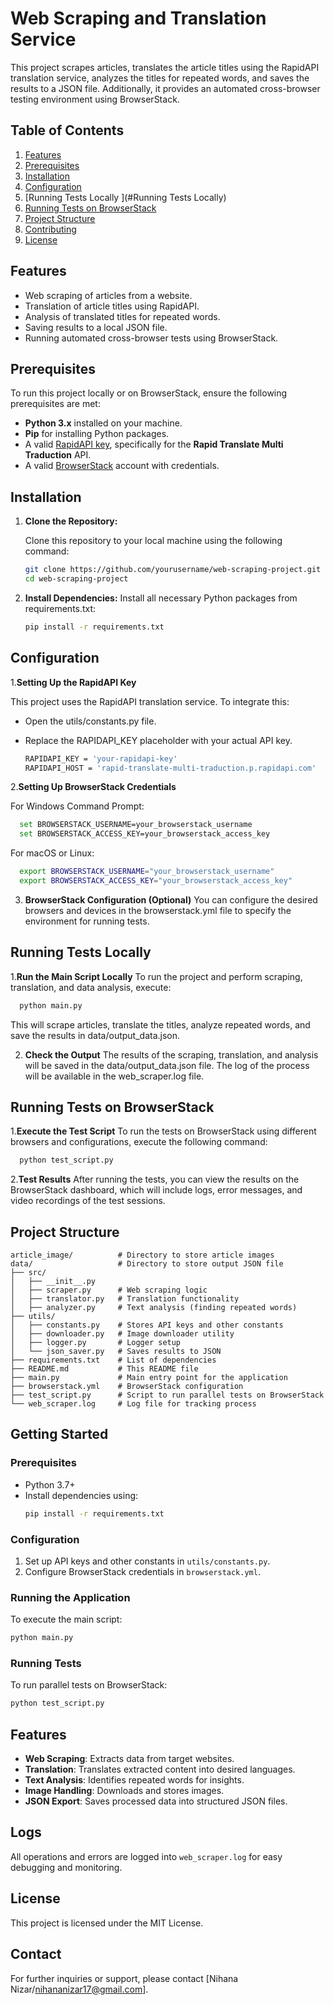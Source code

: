 # Web Scraping and Translation Service

This project scrapes articles, translates the article titles using the RapidAPI translation service, analyzes the titles for repeated words, and saves the results to a JSON file. Additionally, it provides an automated cross-browser testing environment using BrowserStack.

## Table of Contents
1. [Features](#features)
2. [Prerequisites](#prerequisites)
3. [Installation](#installation)
4. [Configuration](#configuration)
5. [Running Tests Locally ](#Running Tests Locally)
6. [Running Tests on BrowserStack](#running-tests-on-browserstack)
7. [Project Structure](#project-structure)
8. [Contributing](#contributing)
9. [License](#license)

## Features
- Web scraping of articles from a website.
- Translation of article titles using RapidAPI.
- Analysis of translated titles for repeated words.
- Saving results to a local JSON file.
- Running automated cross-browser tests using BrowserStack.

## Prerequisites

To run this project locally or on BrowserStack, ensure the following prerequisites are met:

- **Python 3.x** installed on your machine.
- **Pip** for installing Python packages.
- A valid [RapidAPI key](https://rapidapi.com/), specifically for the **Rapid Translate Multi Traduction** API.
- A valid [BrowserStack](https://www.browserstack.com/) account with credentials.
  
## Installation

1. **Clone the Repository:**

   Clone this repository to your local machine using the following command:

   ```bash
   git clone https://github.com/yourusername/web-scraping-project.git
   cd web-scraping-project
   ```
2. **Install Dependencies:**
   Install all necessary Python packages from requirements.txt:

   ```bash
   pip install -r requirements.txt
    ```

## Configuration

1.**Setting Up the RapidAPI Key**

This project uses the RapidAPI translation service. To integrate this:

- Open the utils/constants.py file.
- Replace the RAPIDAPI_KEY placeholder with your actual API key.

  ```bash
  RAPIDAPI_KEY = 'your-rapidapi-key'
  RAPIDAPI_HOST = 'rapid-translate-multi-traduction.p.rapidapi.com'
   ```
2.**Setting Up BrowserStack Credentials**

For Windows Command Prompt:

```bash
  set BROWSERSTACK_USERNAME=your_browserstack_username
  set BROWSERSTACK_ACCESS_KEY=your_browserstack_access_key
```
For macOS or Linux:

```bash
  export BROWSERSTACK_USERNAME="your_browserstack_username"
  export BROWSERSTACK_ACCESS_KEY="your_browserstack_access_key"
```

3. **BrowserStack Configuration (Optional)**
   You can configure the desired browsers and devices in the browserstack.yml file to specify the environment for running tests.
   
## Running Tests Locally

1.**Run the Main Script Locally**
To run the project and perform scraping, translation, and data analysis, execute:

```bash
  python main.py
```
This will scrape articles, translate the titles, analyze repeated words, and save the results in data/output_data.json.

2. **Check the Output**
   The results of the scraping, translation, and analysis will be saved in the data/output_data.json file. The log of the process will be available in the web_scraper.log file.

## Running Tests on BrowserStack

1.**Execute the Test Script**
  To run the tests on BrowserStack using different browsers and configurations, execute the following command:
  ```bash
    python test_script.py
  ```

2.**Test Results**
  After running the tests, you can view the results on the BrowserStack dashboard, which will include logs, error messages, and video recordings of the test sessions.

## Project Structure
```plaintext
article_image/          # Directory to store article images
data/                   # Directory to store output JSON file
├── src/
│   ├── __init__.py
│   ├── scraper.py      # Web scraping logic
│   ├── translator.py   # Translation functionality
│   ├── analyzer.py     # Text analysis (finding repeated words)
├── utils/
│   ├── constants.py    # Stores API keys and other constants
│   ├── downloader.py   # Image downloader utility
│   ├── logger.py       # Logger setup
│   └── json_saver.py   # Saves results to JSON
├── requirements.txt    # List of dependencies
├── README.md           # This README file
├── main.py             # Main entry point for the application
├── browserstack.yml    # BrowserStack configuration
├── test_script.py      # Script to run parallel tests on BrowserStack
└── web_scraper.log     # Log file for tracking process
```

## Getting Started

### Prerequisites
- Python 3.7+
- Install dependencies using:
  ```bash
  pip install -r requirements.txt
  ```

### Configuration
1. Set up API keys and other constants in `utils/constants.py`.
2. Configure BrowserStack credentials in `browserstack.yml`.

### Running the Application
To execute the main script:
```bash
python main.py
```

### Running Tests
To run parallel tests on BrowserStack:
```bash
python test_script.py
```

## Features
- **Web Scraping**: Extracts data from target websites.
- **Translation**: Translates extracted content into desired languages.
- **Text Analysis**: Identifies repeated words for insights.
- **Image Handling**: Downloads and stores images.
- **JSON Export**: Saves processed data into structured JSON files.

## Logs
All operations and errors are logged into `web_scraper.log` for easy debugging and monitoring.



## License
This project is licensed under the MIT License.

## Contact
For further inquiries or support, please contact [Nihana Nizar/nihananizar17@gmail.com].

